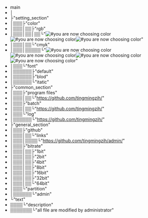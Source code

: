 - main
- │
- ├"setting_section"
- │▒▒▒├"color"
- │▒▒▒│▒▒├"rgb"
- │▒▒▒│▒▒│▒▒└"![#you are now choosing color](https://via.placeholder.com/15/ffaaaa/ffaaaa.png)![#you are now choosing color](https://via.placeholder.com/15/aaffaa/aaffaa.png)![#you are now choosing color](https://via.placeholder.com/15/aaaaff/aaaaff.png)" 
- │▒▒▒│▒▒└"cmyk"
- │▒▒▒│▒▒▒▒▒└"![#you are now choosing color](https://via.placeholder.com/15/aaaaaa/aaaaaa.png)![#you are now choosing color](https://via.placeholder.com/15/ffffaa/ffffaa.png)![#you are now choosing color](https://via.placeholder.com/15/ffaaff/ffaaff.png)![#you are now choosing color](https://via.placeholder.com/15/aaffff/aaffff.png)"
- │▒▒▒└"font"
- │▒▒▒▒▒▒├"default"
- │▒▒▒▒▒▒├"blod"
- │▒▒▒▒▒▒└"itatic"
- ├"common_section"
- │▒▒▒├"program files"
- │▒▒▒│▒▒└"https://github.com/tingmingzih/"
- │▒▒▒├"batch"
- │▒▒▒│▒▒└"https://github.com/tingmingzih/"
- │▒▒▒└"log"
- │▒▒▒▒▒▒└"https://github.com/tingmingzih/"
- ├"general_section"
- │▒▒▒├"github"
- │▒▒▒│▒▒└"links"
- │▒▒▒│▒▒▒▒└"https://github.com/tingmingzih/admin/"
- │▒▒▒├"bitrate"
- │▒▒▒│▒▒├"1bit"
- │▒▒▒│▒▒├"2bit"
- │▒▒▒│▒▒├"4bit"
- │▒▒▒│▒▒├"8bit"
- │▒▒▒│▒▒├"16bit"
- │▒▒▒│▒▒├"32bit"
- │▒▒▒│▒▒└"64bit"
- │▒▒▒└"partition"
- │▒▒▒▒▒▒└"admin"
- └"text"
- ▒▒▒▒└"description"
- ▒▒▒▒▒▒▒└"all file are modified by administrator"
